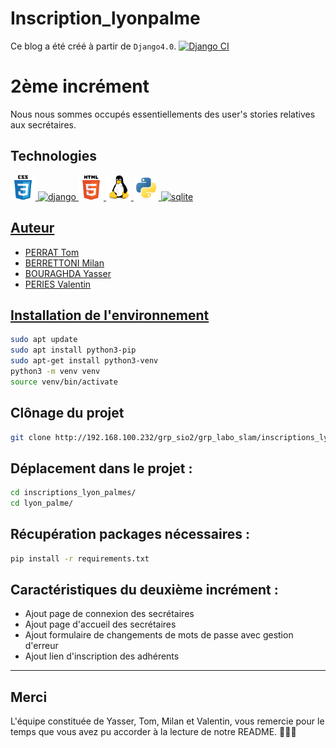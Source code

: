 # Inscription_lyonpalme
Ce blog a été créé à partir de `Django4.0`.
[![Django CI](https://github.com/liangliangyy/DjangoBlog/actions/workflows/django.yml/badge.svg)](https://github.com/liangliangyy/DjangoBlog/actions/workflows/django.yml)  
# 2ème incrément
Nous nous sommes occupés essentiellements des user's stories relatives aux secrétaires.
## Technologies
<p align="left"> <a href="https://www.w3schools.com/css/" target="_blank" rel="noreferrer"> <img src="https://raw.githubusercontent.com/devicons/devicon/master/icons/css3/css3-original-wordmark.svg" alt="css3" width="40" height="40"/> </a> <a href="https://www.djangoproject.com/" target="_blank" rel="noreferrer"> <img src="https://cdn.worldvectorlogo.com/logos/django.svg" alt="django" width="40" height="40"/> </a> <a href="https://www.w3.org/html/" target="_blank" rel="noreferrer"> <img src="https://raw.githubusercontent.com/devicons/devicon/master/icons/html5/html5-original-wordmark.svg" alt="html5" width="40" height="40"/> </a> <a href="https://www.linux.org/" target="_blank" rel="noreferrer"> <img src="https://raw.githubusercontent.com/devicons/devicon/master/icons/linux/linux-original.svg" alt="linux" width="40" height="40"/> </a> <a href="https://www.python.org" target="_blank" rel="noreferrer"> <img src="https://raw.githubusercontent.com/devicons/devicon/master/icons/python/python-original.svg" alt="python" width="40" height="40"/> </a> <a href="https://www.sqlite.org/" target="_blank" rel="noreferrer"> <img src="https://www.vectorlogo.zone/logos/sqlite/sqlite-icon.svg" alt="sqlite" width="40" height="40"/>

## Auteur
- PERRAT Tom
- BERRETTONI Milan
- BOURAGHDA Yasser
- PERIES Valentin

## Installation de l'environnement
```bash
sudo apt update
sudo apt install python3-pip
sudo apt-get install python3-venv
python3 -m venv venv
source venv/bin/activate
```

## Clônage du projet 
```bash
git clone http://192.168.100.232/grp_sio2/grp_labo_slam/inscriptions_lyon_palmes.git
```

## Déplacement dans le projet :
```bash
cd inscriptions_lyon_palmes/
cd lyon_palme/
```
## Récupération packages nécessaires :
```bash
pip install -r requirements.txt
```

## Caractéristiques du deuxième incrément :
- Ajout page de connexion des secrétaires
- Ajout page d'accueil des secrétaires
- Ajout formulaire de changements de mots de passe avec gestion d'erreur
- Ajout lien d'inscription des adhérents
---

## Merci 
L'équipe constituée de Yasser, Tom, Milan et Valentin, vous remercie pour le temps que vous avez pu accorder à la lecture de notre README.
🙏🙏🙏
